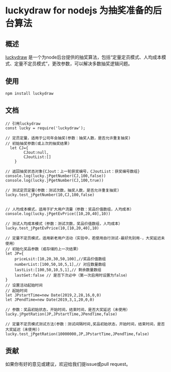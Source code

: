 luckydraw for nodejs 为抽奖准备的后台算法
=====

## 概述

[luckydraw](https://github.com/niuwenzheng/luckydraw) 是一个为node后台提供的抽奖算法，包括“定量定员模式、人均成本模式、定量不定员模式”，更改参数，可以解决多数抽奖逻辑问题。

## 使用
`npm install luckydraw`
## 文档
```
// 引用luckydraw
const lucky = require('luckydraw');

// 定员定量，适用于公司年会抽奖(参数：抽奖人数，是否允许重复抽奖)
// 初始抽奖参数(或上次的抽奖结果)
  let CJ={
        CJout:null,
        CJoutList:[]
    }

// 返回抽奖状态对象{CJout：上一轮获奖编号，CJoutList：获奖编号数组}
console.log(lucky.jPgetNumber(CJ,100,false))
console.log(lucky.jPgetNumber(CJ,100,true))

// 测试定员定量(参数：测试次数，抽奖人数，是否允许重复抽奖)
lucky.test_jPgetNumber(10,CJ,100,false)


// 人均成本模式，适用于扩大用户流量（参数：奖品价值数组，人均成本）
console.log(lucky.jPgetEvPrice([10,20,40],10))

// 测试人均成本模式（参数：测试次数，奖品价值数组，人均成本）
lucky.test_jPgetEvPrice(10,[10,20,40],10)

// 定量不定员模式，适用新老用户活动（实验中，若使用自行测试-最好先别用-，大奖延迟未使用）
// 初始化奖品参数（或存储的上一次结果）
let JP={
    priceLsit:[10,20,30,50,100],//奖品价值数组
    numberList:[100,50,10,5,1],// 对应数量数组
    lastList:[100,50,10,5,1],// 剩余数量数组
    lastGet:false // 是否下次必中（第一次启用时设置为false）
}
// 设置活动起始时间
// 起始时间
let JPstartTime=new Date(2019,2,28,16,0,0)
let JPendTime=new Date(2019,3,1,20,0,0)

// 参数：奖品初始状态，开始时间，结束时间，是否大奖延迟（未使用）
lucky.jPgetRation(JP,JPstartTime,JPendTime,false)

// 定量不定员模式测试方法(参数：测试间隔时间,奖品初始状态，开始时间，结束时间，是否大奖延迟（未使用）)
lucky.test_jPgetRation(10000000,JP,JPstartTime,JPendTime,false)
```
## 贡献

如果你有好的意见或建议，欢迎给我们提issue或pull request。
